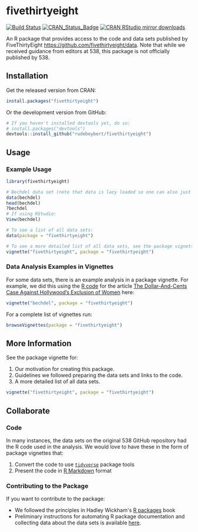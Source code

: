
<!-- README.md is generated from README.Rmd. Please edit that file -->
fivethirtyeight
===============

[![Build Status](https://travis-ci.org/rudeboybert/fivethirtyeight.svg?branch=master)](https://travis-ci.org/rudeboybert/fivethirtyeight) [![CRAN\_Status\_Badge](http://www.r-pkg.org/badges/version/fivethirtyeight)](http://cran.r-project.org/package=fivethirtyeight) [![CRAN RStudio mirror downloads](http://cranlogs.r-pkg.org/badges/fivethirtyeight)](http://www.r-pkg.org/pkg/fivethirtyeight)

An R package that provides access to the code and data sets published by FiveThirtyEight <https://github.com/fivethirtyeight/data>. Note that while we received guidance from editors at 538, this package is not officially published by 538.

Installation
------------

Get the released version from CRAN:

``` r
install.packages("fivethirtyeight")
```

Or the development version from GitHub:

``` r
# If you haven't installed devtools yet, do so:
# install.packages("devtools")
devtools::install_github("rudeboybert/fivethirtyeight")
```

Usage
-----

### Example Usage

``` r
library(fivethirtyeight)

# Bechdel data set (note that data is lazy loaded so one can also just access `bechdel` without running `data(bechdel)`):
data(bechdel)
head(bechdel)
?bechdel
# If using RStudio:
View(bechdel)

# To see a list of all data sets:
data(package = "fivethirtyeight")

# To see a more detailed list of all data sets, see the package vignette:
vignette("fivethirtyeight", package = "fivethirtyeight")
```

### Data Analysis Examples in Vignettes

For some data sets, there is an example analysis in a package vignette. For example, we did this using the [R code](https://github.com/fivethirtyeight/data/blob/master/bechdel/analyze-bechdel.R) for the article [The Dollar-And-Cents Case Against Hollywood’s Exclusion of Women](http://fivethirtyeight.com/features/the-dollar-and-cents-case-against-hollywoods-exclusion-of-women) here:

``` r
vignette("bechdel", package = "fivethirtyeight")
```

For a complete list of vignettes run:

``` r
browseVignettes(package = "fivethirtyeight")
```

More Information
----------------

See the package vignette for:

1.  Our motivation for creating this package.
2.  Guidelines we followed preparing the data sets and links to the code.
3.  A more detailed list of all data sets.

``` r
vignette("fivethirtyeight", package = "fivethirtyeight")
```

Collaborate
-----------

### Code

In many instances, the data sets on the original 538 GitHub repository had the R code used in the analysis. We would love to have these in the form of package vignettes that:

1.  Convert the code to use [`tidyverse`](https://blog.rstudio.org/2016/09/15/tidyverse-1-0-0/) package tools
2.  Present the code in [R Markdown](http://rmarkdown.rstudio.com/) format

### Contributing to the Package

If you want to contribute to the package:

-   We followed the principles in Hadley Wickham's [R packages](http://r-pkgs.had.co.nz/) book
-   Preliminary instructions for automating R package documentation and collecting data about the data sets is available [here](https://github.com/rudeboybert/fivethirtyeight/blob/master/data_import_procedure.md).
